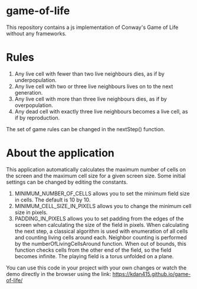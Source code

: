 # game-of-life
This repository contains a js implementation of Conway's Game of Life without any frameworks.

# Rules
1) Any live cell with fewer than two live neighbours dies, as if by underpopulation.
2) Any live cell with two or three live neighbours lives on to the next generation.
3) Any live cell with more than three live neighbours dies, as if by overpopulation.
4) Any dead cell with exactly three live neighbours becomes a live cell, as if by reproduction.

The set of game rules can be changed in the nextStep() function.

# About the application
This application automatically calculates the maximum number of cells on the screen and the maximum cell size for a given screen size.
Some initial settings can be changed by editing the constants.
1) MINIMUM_NUMBER_OF_CELLS allows you to set the minimum field size in cells. The default is 10 by 10.
2) MINIMUM_CELL_SIZE_IN_PIXELS allows you to change the minimum cell size in pixels.
3) PADDING_IN_PIXELS allows you to set padding from the edges of the screen when calculating the size of the field in pixels.
When calculating the next step, a classical algorithm is used with enumeration of all cells and counting living cells around each.
Neighbor counting is performed by the numberOfLivingCellsAround function.
When out of bounds, this function checks cells from the other end of the field, so the field becomes infinite.
The playing field is a torus unfolded on a plane.


You can use this code in your project with your own changes or watch the demo directly in the browser using the link: https://kdan415.github.io/game-of-life/
